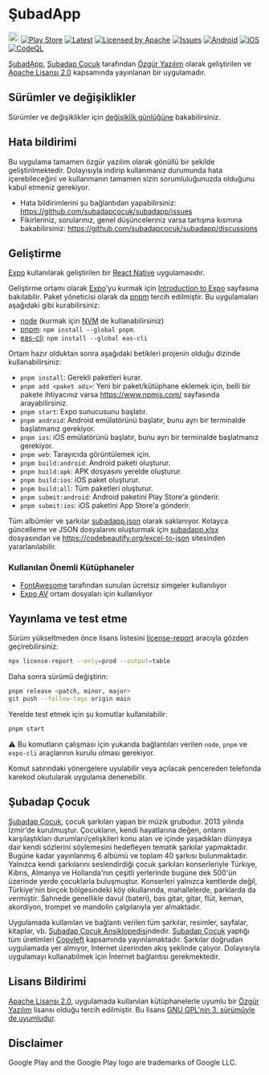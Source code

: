 # ŞubadApp

<a href="https://apps.apple.com/tr/app/%C5%9Fubadapp/id1669825799"><img src="https://tools.applemediaservices.com/api/badges/download-on-the-app-store/white/tr-tr?size=250x21" alt="App Store" style="height: 21px;"></a>
[![Play Store](https://img.shields.io/endpoint?color=32ca55&logo=google-play&logoColor=32ca55&url=https%3A%2F%2Fplay.cuzi.workers.dev%2Fplay%3Fi%3Dorg.subadapp%26l%3D%24name%26m%3D%24updated)](https://play.google.com/store/apps/details?id=org.subadapp)
[![Latest](https://img.shields.io/github/release/subadapcocuk/subadapp?labelColor=3b444c&logoColor=white&color=32ca55)](https://github.com/subadapcocuk/subadapp/releases/latest)
[![Licensed by Apache](https://img.shields.io/github/license/subadapcocuk/subadapp?labelColor=3b444c&logoColor=white&color=32ca55)](https://github.com/subadapcocuk/subadapp/blob/main/LICENSE)
[![Issues](https://img.shields.io/github/issues/subadapcocuk/subadapp?labelColor=3b444c&logoColor=white&color=32ca55)](https://github.com/subadapcocuk/subadapp/issues)
[![Android](https://github.com/subadapcocuk/subadapp/actions/workflows/android.yml/badge.svg)](https://github.com/subadapcocuk/subadapp/actions/workflows/android.yml)
[![iOS](https://github.com/subadapcocuk/subadapp/actions/workflows/ios.yml/badge.svg)](https://github.com/subadapcocuk/subadapp/actions/workflows/ios.yml)
[![CodeQL](https://github.com/subadapcocuk/subadapp/actions/workflows/codeql-analysis.yml/badge.svg)](https://github.com/subadapcocuk/subadapp/actions/workflows/codeql-analysis.yml)

[ŞubadApp](https://github.com/subadapcocuk/subadapp),
[Şubadap Çocuk](https://github.com/subadapcocuk) tarafından
[Özgür Yazılım](https://www.gnu.org/philosophy/free-sw.tr.html) olarak
geliştirilen ve
[Apache Lisansı 2.0](https://github.com/subadapcocuk/subadapp/blob/main/LICENSE)
kapsamında yayınlanan bir uygulamadır.

## Sürümler ve değişiklikler

Sürümler ve değişiklikler için [değişiklik günlüğüne](./CHANGELOG.md)
bakabilirsiniz.

## Hata bildirimi

Bu uygulama tamamen özgür yazılım olarak gönüllü bir şekilde geliştirilmektedir.
Dolayısıyla indirip kullanmanız durumunda hata içerebileceğini ve kullanmanın
tamamen sizin sorumluluğunuzda olduğunu kabul etmeniz gerekiyor.

- Hata bildirimlerini şu bağlantıdan yapabilirsiniz:
  <https://github.com/subadapcocuk/subadapp/issues>
- Fikirleriniz, sorularınız, genel düşünceleriniz varsa tartışma kısmına
  bakabilirsiniz: <https://github.com/subadapcocuk/subadapp/discussions>

## Geliştirme

[Expo](https://expo.dev/) kullanılarak geliştirilen bir
[React Native](https://reactnative.dev/) uygulamasıdır.

Geliştirme ortamı olarak [Expo](https://expo.dev/)'yu kurmak için
[Introduction to Expo](https://docs.expo.dev/) sayfasına bakılabilir. Paket
yöneticisi olarak da [pnpm](https://pnpm.io/) tercih edilmiştir. Bu
uygulamaları aşağıdaki gibi kurabilirsiniz:

- [node](https://nodejs.org/en/download/) (kurmak için
  [NVM](https://github.com/nvm-sh/nvm) de kullanabilirsiniz)
- [pnpm](https://pnpm.io/): `npm install --global pnpm`.
- [eas-cli](https://github.com/expo/eas-cli): `npm install --global eas-cli`

Ortam hazır olduktan sonra aşağıdaki betikleri projenin olduğu dizinde
kullanabilirsiniz:

- `pnpm install`: Gerekli paketleri kurar.
- `pnpm add <paket adı>`: Yeni bir paket/kütüphane eklemek için, belli bir
  pakete ihtiyacınız varsa <https://www.npmjs.com/> sayfasında arayabilirsiniz.
- `pnpm start`: Expo sunucusunu başlatır.
- `pnpm android`: Android emülatörünü başlatır, bunu ayrı bir terminalde
  başlatmanız gerekiyor.
- `pnpm ios`: iOS emülatörünü başlatır, bunu ayrı bir terminalde başlatmanız
  gerekiyor.
- `pnpm web`: Tarayıcıda görüntülemek için.
- `pnpm build:android`: Android paketi oluşturur.
- `pnpm build:apk`: APK dosyasını yerelde oluşturur.
- `pnpm build:ios`: iOS paket oluşturur.
- `pnpm build:all`: Tüm paketleri oluşturur.
- `pnpm submit:android`: Android paketini Play Store'a gönderir.
- `pnpm submit:ios`: iOS paketini App Store'a gönderir.

Tüm albümler ve şarkılar
[subadapp.json](https://ansiklopedi.subadapcocuk.org/subadapp.json) olarak
saklanıyor. Kolayca güncelleme ve JSON dosyalarını oluşturmak için
[subadapp.xlsx](./data/subadapp.xlsx) dosyasından ve
<https://codebeautify.org/excel-to-json> sitesinden yararlanılabilir.

### Kullanılan Önemli Kütüphaneler

- [FontAwesome](https://github.com/FortAwesome/react-native-fontawesome)
  tarafından sunulan ücretsiz simgeler kullanılıyor
- [Expo AV](https://docs.expo.dev/versions/latest/sdk/av/) ortam dosyaları için
  kullanılıyor

## Yayınlama ve test etme

Sürüm yükseltmeden önce lisans listesini [license-report](https://www.npmjs.com/package/license-report)
aracıyla gözden geçirebilirsiniz:

```bash
npx license-report --only=prod --output=table
```

Daha sonra sürümü değiştirin:

```bash
pnpm release <patch, minor, major>
git push --follow-tags origin main
```

Yerelde test etmek için şu komutlar kullanılabilir:

```bash
pnpm start
```

⚠️ Bu komutların çalışması için yukarıda bağlantıları verilen `node`, `pnpm` ve
`expo-cli` araçlarının kurulu olması gerekiyor.

Komut satırındaki yönergelere uyulabilir veya açılacak pencereden telefonda
karekod okutularak uygulama denenebilir.

## Şubadap Çocuk

[Şubadap Çocuk](https://subadapcocuk.org), çocuk şarkıları yapan bir müzik
grubudur. 2013 yılında İzmir'de kurulmuştur. Çocukların, kendi hayatlarına
değen, onların karşılaştıkları durumları/çelişkileri konu alan ve içinde
yaşadıkları dünyaya dair kendi sözlerini söylemesini hedefleyen tematik şarkılar
yapmaktadır. Bugüne kadar yayınlanmış 6 albümü ve toplam 40 şarkısı
bulunmaktadır. Yalnızca kendi şarkılarını seslendirdiği çocuk şarkıları
konserleriyle Türkiye, Kıbrıs, Almanya ve Hollanda'nın çeşitli yerlerinde bugüne
dek 500'ün üzerinde yerde çocuklarla buluşmuştur. Konserleri yalnızca kentlerde
değil, Türkiye'nin birçok bölgesindeki köy okullarında, mahallelerde, parklarda
da vermiştir. Sahnede genellikle davul (bateri), bas gitar, gitar, flüt, keman,
akordiyon, trompet ve mandolin çalgılarıyla yer almaktadır.

Uygulamada kullanılan ve bağlantı verilen tüm şarkılar, resimler, sayfalar,
kitaplar, vb.
[Şubadap Çocuk Ansiklopedisi](https://ansiklopedi.subadapcocuk.org/index.php/%C5%9Eubadap_%C3%87ocuk_Ansiklopedisi)ndedir.
[Şubadap Çocuk](https://subadapcocuk.org) yaptığı tüm üretimleri
[Copyleft](https://ansiklopedi.subadapcocuk.org/index.php/Copyleft) kapsamında
yayınlamaktadır. Şarkılar doğrudan uygulamada yer almıyor, İnternet üzerinden
akış şeklinde çalıyor. Dolayısıyla uygulamayı kullanabilmek için İnternet
bağlantısı gerekmektedir.

## Lisans Bildirimi

[Apache Lisansı 2.0](https://github.com/subadapcocuk/subadapp/blob/main/LICENSE),
uygulamada kullanılan kütüphanelerle uyumlu bir
[Özgür Yazılım](https://www.gnu.org/philosophy/free-sw.tr.html) lisansı olduğu
tercih edilmiştir. Bu lisans
[GNU GPL'nin 3. sürümüyle de uyumludur](https://www.gnu.org/licenses/license-list.tr.html#apache2).

## Disclaimer

Google Play and the Google Play logo are trademarks of Google LLC.
